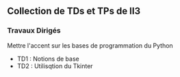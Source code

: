 ## Collection de TDs et TPs de II3

### Travaux Dirigés
Mettre l'accent sur les bases de programmation du Python
- TD1 : Notions de base
- TD2 : Utilisqtion du Tkinter
